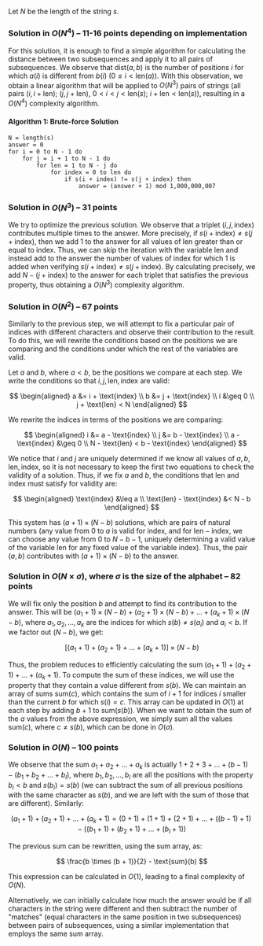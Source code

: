 

Let $N$ be the length of the string $s$.

### Solution in $O(N^4)$ – 11-16 points depending on implementation
For this solution, it is enough to find a simple algorithm for calculating the distance between two subsequences and apply it to all pairs of subsequences. We observe that $\text{dist}(a, b)$ is the number of positions $i$ for which $a(i)$ is different from $b(i)$ ($0 \leq i < \text{len}(a)$). With this observation, we obtain a linear algorithm that will be applied to $O(N^3)$ pairs of strings (all pairs $(i, i + \text{len})$; $(j, j + \text{len})$, $0 < i < j < \text{len}(s)$; $i + \text{len} < \text{len}(s)$), resulting in a $O(N^4)$ complexity algorithm.

#### Algorithm 1: Brute-force Solution
```text
N = length(s)
answer = 0
for i = 0 to N - 1 do
    for j = i + 1 to N - 1 do
        for len = 1 to N - j do
            for index = 0 to len do
                if s(i + index) != s(j + index) then
                    answer = (answer + 1) mod 1,000,000,007
```

### Solution in $O(N^3)$ – 31 points
We try to optimize the previous solution. We observe that a triplet $(i, j, \text{index})$ contributes multiple times to the answer. More precisely, if $s(i + \text{index}) \neq s(j + \text{index})$, then we add 1 to the answer for all values of $\text{len}$ greater than or equal to $\text{index}$. Thus, we can skip the iteration with the variable $\text{len}$ and instead add to the answer the number of values of $\text{index}$ for which 1 is added when verifying $s(i + \text{index}) \neq s(j + \text{index})$. By calculating precisely, we add $N - (j + \text{index})$ to the answer for each triplet that satisfies the previous property, thus obtaining a $O(N^3)$ complexity algorithm.

### Solution in $O(N^2)$ – 67 points
Similarly to the previous step, we will attempt to fix a particular pair of indices with different characters and observe their contribution to the result. To do this, we will rewrite the conditions based on the positions we are comparing and the conditions under which the rest of the variables are valid.

Let $a$ and $b$, where $a < b$, be the positions we compare at each step. We write the conditions so that $i, j, \text{len}, \text{index}$ are valid:

$$
\begin{aligned}
    a &= i + \text{index} \\
    b &= j + \text{index} \\
    i &\geq 0 \\
    j + \text{len} < N
\end{aligned}
$$

We rewrite the indices in terms of the positions we are comparing:

$$
\begin{aligned}
    i &= a - \text{index} \\
    j &= b - \text{index} \\
    a - \text{index} &\geq 0 \\
    N - \text{len} < b - \text{index}
\end{aligned}
$$

We notice that $i$ and $j$ are uniquely determined if we know all values of $a, b, \text{len}, \text{index}$, so it is not necessary to keep the first two equations to check the validity of a solution. Thus, if we fix $a$ and $b$, the conditions that $\text{len}$ and $\text{index}$ must satisfy for validity are:

$$
\begin{aligned}
    \text{index} &\leq a \\
    \text{len} - \text{index} &< N - b
\end{aligned}
$$

This system has $(a + 1) \times (N - b)$ solutions, which are pairs of natural numbers (any value from 0 to $a$ is valid for $\text{index}$, and for $\text{len} - \text{index}$, we can choose any value from 0 to $N - b - 1$, uniquely determining a valid value of the variable $\text{len}$ for any fixed value of the variable $\text{index}$). Thus, the pair $(a, b)$ contributes with $(a + 1) \times (N - b)$ to the answer.

### Solution in $O(N \times \sigma)$, where $\sigma$ is the size of the alphabet – 82 points
We will fix only the position $b$ and attempt to find its contribution to the answer. This will be $(a_1 + 1) \times (N - b) + (a_2 + 1) \times (N - b) + \dots + (a_k + 1) \times (N - b)$, where $a_1, a_2, \dots, a_k$ are the indices for which $s(b) \neq s(a_i)$ and $a_i < b$. If we factor out $(N - b)$, we get:

$$
[(a_1 + 1) + (a_2 + 1) + \dots + (a_k + 1)] \times (N - b)
$$

Thus, the problem reduces to efficiently calculating the sum $(a_1 + 1) + (a_2 + 1) + \dots + (a_k + 1)$. To compute the sum of these indices, we will use the property that they contain a value different from $s(b)$. We can maintain an array of sums $\text{sum}(c)$, which contains the sum of $i + 1$ for indices $i$ smaller than the current $b$ for which $s(i) = c$. This array can be updated in $O(1)$ at each step by adding $b + 1$ to $\text{sum}(s(b))$. When we want to obtain the sum of the $a$ values from the above expression, we simply sum all the values $\text{sum}(c)$, where $c \neq s(b)$, which can be done in $O(\sigma)$.

### Solution in $O(N)$ – 100 points
We observe that the sum $a_1 + a_2 + \dots + a_k$ is actually $1 + 2 + 3 + \dots + (b - 1) - (b_1 + b_2 + \dots + b_l)$, where $b_1, b_2, \dots, b_l$ are all the positions with the property $b_i < b$ and $s(b_i) = s(b)$ (we can subtract the sum of all previous positions with the same character as $s(b)$, and we are left with the sum of those that are different). Similarly:

$$
(a_1 + 1) + (a_2 + 1) + \dots + (a_k + 1) = (0 + 1) + (1 + 1) + (2 + 1) + \dots + ((b - 1) + 1) - ((b_1 + 1) + (b_2 + 1) + \dots + (b_l + 1))
$$

The previous sum can be rewritten, using the sum array, as:

$$
\frac{b \times (b + 1)}{2} - \text{sum}(b)
$$

This expression can be calculated in $O(1)$, leading to a final complexity of $O(N)$.

Alternatively, we can initially calculate how much the answer would be if all characters in the string were different and then subtract the number of "matches" (equal characters in the same position in two subsequences) between pairs of subsequences, using a similar implementation that employs the same sum array.
